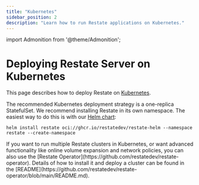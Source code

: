 ```yaml
---
title: "Kubernetes"
sidebar_position: 2
description: "Learn how to run Restate applications on Kubernetes."
---
```


import Admonition from '@theme/Admonition';

# Deploying Restate Server on Kubernetes

This page describes how to deploy Restate on [Kubernetes](https://kubernetes.io/).

The recommended Kubernetes deployment strategy is a one-replica StatefulSet. We recommend installing Restate in its own
namespace. The easiest way to do this is with
our [Helm chart](https://github.com/restatedev/restate/tree/main/charts/restate-helm):

```shell
helm install restate oci://ghcr.io/restatedev/restate-helm --namespace restate --create-namespace
```

<Admonition type="tip" title="Restate Kubernetes Operator">
If you want to run multiple Restate clusters in Kubernetes, or want advanced functionality like online volume expansion
and network policies, you can also use the [Restate Operator](https://github.com/restatedev/restate-operator). Details
of how to install it and deploy a cluster can be found in the [README](https://github.com/restatedev/restate-operator/blob/main/README.md).
</Admonition>